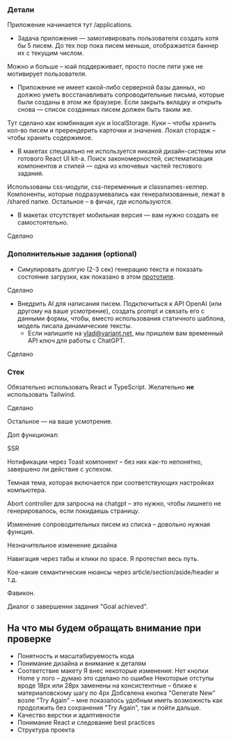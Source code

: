### Детали

Приложение начинается тут /applications.

- Задача приложения — замотивировать пользователя создать хотя бы 5 писем. До тех пор пока писем меньше, отображается баннер их с текущим числом.

Можно и больше – юай поддерживает, просто после пяти уже не мотивирует пользователя.

- Приложение не имеет какой-либо серверной базы данных, но должно уметь восстанавливать сопроводительные письма, которые были созданы в этом же браузере. Если закрыть вкладку и открыть снова — список созданных писем должен быть таким же.

Тут сделано как комбинация кук и localStorage. Куки – чтобы хранить кол-во писем и пререндерить карточки и значения. Локал сторадж – чтобы хранить содержимое.

- В макетах специально не используется никакой дизайн-системы или готового React UI kit-а. Поиск закономерностей, систематизация компонентов и стилей — одна из ключевых частей тестового задания.

Использованы css-модули, css-переменные и classnames-хелпер. Компоненты, которые подразумевались как генерализованные, лежат в /shared папке. Остальное – в фичах, где используются.

- В макетах отсутствует мобильная версия — вам нужно создать ее самостоятельно.

Сделано

### Дополнительные задания (optional)

- Симулировать долгую (2-3 сек) генерацию текста и показать состояние загрузки, как показано в этом [прототипе](https://www.figma.com/proto/pDG3us59WwezyhA11akWbL/Test-Assignment).

Сделано

- Внедрить AI для написания писем. Подключиться к API OpenAI (или другому на ваше усмотрение), создать prompt и связать его с данными формы, чтобы, вместо использования статичного шаблона, модель писала динамические тексты.
  - Если напишите на vlad@variant.net, мы пришлем вам временный API ключ для работы с ChatGPT.

Сделано

### Стек

Обязательно использовать React и TypeScript. Желательно **не** использовать Tailwind.

Сделано

Остальное — на ваше усмотрение.

Доп функционал:

SSR

Нотификации через Toast компонент – без них как-то непонятно, завершено ли действие с успехом.

Темная тема, которая включается при соответствующих настройках компьютера.

Abort controller для запросна на chatgpt – это нужно, чтобы лишнего не генерировалось, если покидаешь страницу.

Изменение сопроводительных писем из списка – довольно нужная функция.

Незначительное изменение дизайна

Навигация через табы и клики по space. Я протестил весь путь.

Кое-какие семантические нюансы через article/section/aside/header и т.д.

Фавикон.

Диалог о завершенни задания "Goal achieved".

## На что мы будем обращать внимание при проверке

- Понятность и масштабируемость кода
- Понимание дизайна и внимание к деталям
- Соответствие макету
  Я внес некоторые изменения:
  Нет кнопки Home у лого – думаю это сделано по ошибке
  Некоторые отступы вроде 18px или 28px заменены на консистентные – ближе к материаловскому шагу по 4px
  Добсвлена кнопка "Generate New" возле "Try Again" – мне показалось удобным иметь возможнсть как продолжить без сохранения "Try Again", так и пойти дальше.
- Качество верстки и адаптивности
- Понимание React и следование best practices
- Структура проекта
